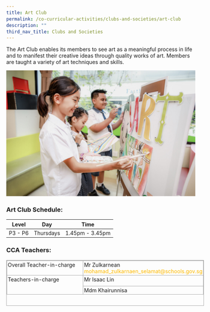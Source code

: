 ```yaml
---
title: Art Club
permalink: /co-curricular-activities/clubs-and-societies/art-club
description: ""
third_nav_title: Clubs and Societies
---
```

The Art Club enables its members to see art as a meaningful process in life and to manifest their creative ideas through quality works of art. Members are taught a variety of art techniques and skills.  

 ![Art Club](/images/art%20club%201.jpg) 

### Art Club Schedule:

  

| Level | Day | Time |
| --- | --- | --- |
| P3 - P6 | Thursdays | 1.45pm - 3.45pm |

  

  

  

  

### CCA Teachers:  

  

<table class="iveo_table ives_tab_simple3 ive_eobj_left" cellspacing="0" cellpadding="0" border="1" style="margin: 0px 10px 0px 0px; outline: 0px; padding: 0px; border-collapse: collapse; float: left; border: 1px solid rgb(170, 170, 170); width: 527px; height: 122px;"><tbody style="margin: 0px; outline: 0px; padding: 0px;"><tr style="margin: 0px; outline: 0px; padding: 0px;"><td valign="top" style="margin: 0px; outline: 0px; padding: 2px; text-align: left; border: 1px solid rgb(170, 170, 170); width: 263px;">Overall Teacher-in-charge</td><td valign="top" style="margin: 0px; outline: 0px; padding: 2px; text-align: left; border: 1px solid rgb(170, 170, 170); width: 263px;">Mr Zulkarnean<br style="margin: 0px; outline: 0px; padding: 0px;"><a href="mailto:mohamad_zulkarnaen_selamat@schools.gov.sg" target="" style="margin: 0px; outline: 0px; padding: 0px; color: rgb(253, 185, 0); text-decoration: none;">mohamad_zulkarnaen_selamat@schools.gov.sg</a><br style="margin: 0px; outline: 0px; padding: 0px;"></td></tr><tr style="margin: 0px; outline: 0px; padding: 0px; height: 22pt;"><td rowspan="2" valign="top" style="margin: 0px; outline: 0px; padding: 2px; text-align: left; border: 1px solid rgb(170, 170, 170); width: 193pt;">Teachers-in-charge &nbsp; &nbsp;</td><td valign="top" style="margin: 0px; outline: 0px; padding: 2px; text-align: left; border: 1px solid rgb(170, 170, 170); width: 193pt;">Mr Isaac Lin<br style="margin: 0px; outline: 0px; padding: 0px;"></td></tr><tr style="margin: 0px; outline: 0px; padding: 0px;"><td style="margin: 0px; outline: 0px; padding: 2px; text-align: left; border: 1px solid rgb(170, 170, 170);"><span style="margin: 0px; outline: 0px; padding: 0px; text-align: justify;">Mdm Khairunnisa</span></td></tr></tbody></table>